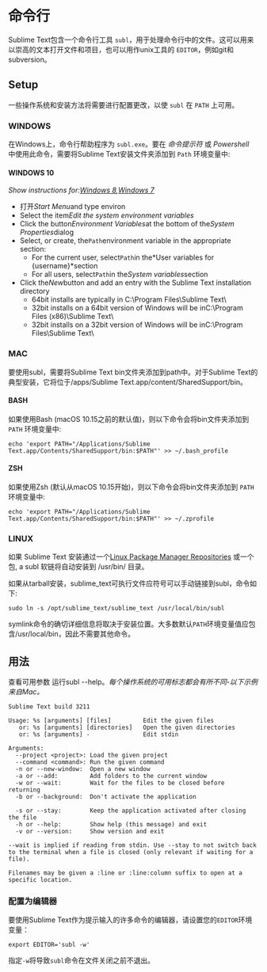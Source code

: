 # 命令行

Sublime Text包含一个命令行工具 `subl`，用于处理命令行中的文件。这可以用来以崇高的文本打开文件和项目，也可以用作unix工具的 `EDITOR`，例如git和subversion。

## Setup

一些操作系统和安装方法将需要进行配置更改，以使 `subl` 在 `PATH` 上可用。

### WINDOWS

在Windows上，命令行帮助程序为 `subl.exe`。要在 *命令提示符* 或 *Powershell* 中使用此命令，需要将Sublime Text安装文件夹添加到 `Path` 环境变量中:

#### WINDOWS 10

*Show instructions for:[Windows 8](command_line#windows-8),[Windows 7](command_line#windows-7)*

*   打开*Start Menu*and type environ
*   Select the item*Edit the system environment variables*
*   Click the button*Environment Variables*at the bottom of the*System Properties*dialog
*   Select, or create, the`Path`environment variable in the appropriate section:
    *   For the current user, select`Path`in the*User variables for {username}*section
    *   For all users, select`Path`in the*System variables*section
*   Click the*New*button and add an entry with the Sublime Text installation directory
    *   64bit installs are typically in C:\\Program Files\\Sublime Text\\
    *   32bit installs on a 64bit version of Windows will be inC:\\Program Files (x86)\\Sublime Text\\
    *   32bit installs on a 32bit version of Windows will be inC:\\Program Files\\Sublime Text\\

### MAC

要使用subl，需要将Sublime Text bin文件夹添加到path中。对于Sublime Text的典型安装，它将位于/apps/Sublime Text.app/content/SharedSupport/bin。


#### BASH

如果使用Bash (macOS 10.15之前的默认值)，则以下命令会将bin文件夹添加到 `PATH` 环境变量中:


~~~
echo 'export PATH="/Applications/Sublime Text.app/Contents/SharedSupport/bin:$PATH"' >> ~/.bash_profile

~~~

#### ZSH

如果使用Zsh (默认从macOS 10.15开始)，则以下命令会将bin文件夹添加到 `PATH` 环境变量中:
~~~
echo 'export PATH="/Applications/Sublime Text.app/Contents/SharedSupport/bin:$PATH"' >> ~/.zprofile

~~~

### LINUX

如果 Sublime Text 安装通过一个[Linux Package Manager Repositories](linux_repositories) 或一个包, a subl 软链将自动安装到 /usr/bin/ 目录。

如果从tarball安装，sublime\_text可执行文件应符号可以手动链接到subl，命令如下:

~~~
sudo ln -s /opt/sublime_text/sublime_text /usr/local/bin/subl

~~~

symlink命令的确切详细信息将取决于安装位置。大多数默认`PATH`环境变量值应包含/usr/local/bin，因此不需要其他命令。

## 用法
查看可用参数 运行subl --help。*每个操作系统的可用标志都会有所不同-以下示例来自Mac。*

~~~
Sublime Text build 3211

Usage: %s [arguments] [files]         Edit the given files
   or: %s [arguments] [directories]   Open the given directories
   or: %s [arguments] -               Edit stdin

Arguments:
  --project <project>: Load the given project
  --command <command>: Run the given command
  -n or --new-window:  Open a new window
  -a or --add:         Add folders to the current window
  -w or --wait:        Wait for the files to be closed before returning
  -b or --background:  Don't activate the application

  -s or --stay:        Keep the application activated after closing the file
  -h or --help:        Show help (this message) and exit
  -v or --version:     Show version and exit

--wait is implied if reading from stdin. Use --stay to not switch back
to the terminal when a file is closed (only relevant if waiting for a file).

Filenames may be given a :line or :line:column suffix to open at a specific location.

~~~

### 配置为编辑器

要使用Sublime Text作为提示输入的许多命令的编辑器，请设置您的`EDITOR`环境变量：

~~~
export EDITOR='subl -w'

~~~

指定`-w`将导致`subl`命令在文件关闭之前不退出。